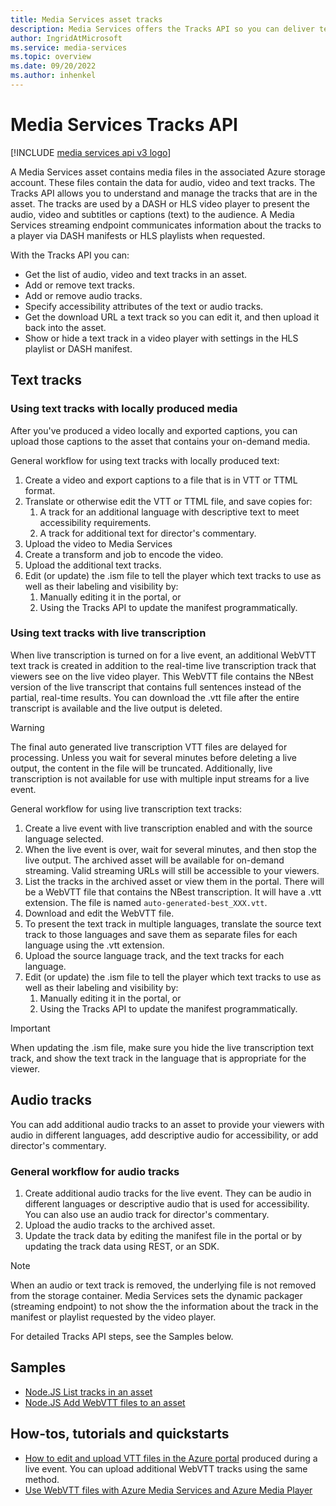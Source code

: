 ```yaml
---
title: Media Services asset tracks
description: Media Services offers the Tracks API so you can deliver text tracks with complete sentences and proper punctuation right after a live event is over, enable accessibility player features for the viewer, allow viewers to select the text and audio tracks of their choice.
author: IngridAtMicrosoft
ms.service: media-services
ms.topic: overview
ms.date: 09/20/2022
ms.author: inhenkel
---
```


# Media Services Tracks API

[!INCLUDE [media services api v3 logo](./includes/v3-hr.md)]

A Media Services asset contains media files in the associated Azure storage account. These files contain the data for audio, video and text tracks. The Tracks API allows you to understand and manage the tracks that are in the asset. The tracks are used by a DASH or HLS video player to present the audio, video and subtitles or captions (text) to the audience. A Media Services streaming endpoint communicates information about the tracks to a player via DASH manifests or HLS playlists when requested.

With the Tracks API you can:

- Get the list of audio, video and text tracks in an asset.
- Add or remove text tracks.
- Add or remove audio tracks.
- Specify accessibility attributes of the text or audio tracks.
- Get the download URL a text track so you can edit it, and then upload it back into the asset.
- Show or hide a text track in a video player with settings in the HLS playlist or DASH manifest.

## Text tracks

### Using text tracks with locally produced media

After you've produced a video locally and exported captions, you can upload those captions to the asset that contains your on-demand media.

General workflow for using text tracks with locally produced text:

1. Create a video and export captions to a file that is in VTT or TTML format.
1. Translate or otherwise edit the VTT or TTML file, and save copies for:
    1. A track for an additional language with descriptive text to meet accessibility requirements.
    1. A track for additional text for director's commentary.
1. Upload the video to Media Services
1. Create a transform and job to encode the video.
1. Upload the additional text tracks.
1. Edit (or update) the .ism file to tell the player which text tracks to use as well as their labeling and visibility by:
    1. Manually editing it in the portal, or
    1. Using the Tracks API to update the manifest programmatically.

### Using text tracks with live transcription

When live transcription is turned on for a live event, an additional WebVTT text track is created in addition to the real-time live transcription track that viewers see on the live video player. This WebVTT file contains the NBest version of the live transcript that contains full sentences instead of the partial, real-time results. You can download the .vtt file after the entire transcript is available and the live output is deleted.

> [!WARNING]
> The final auto generated live transcription VTT files are delayed for processing. Unless you wait for several minutes before deleting a live output, the content in the file will be truncated.  Additionally, live transcription is not available for use with multiple input streams for a live event.

General workflow for using live transcription text tracks:

1. Create a live event with live transcription enabled and with the source language selected.
1. When the live event is over, wait for several minutes, and then stop the live output.  The archived asset will be available for on-demand streaming.  Valid streaming URLs will still be accessible to your viewers.
1. List the tracks in the archived asset or view them in the portal. There will be a WebVTT file that contains the NBest transcription. It will have a .vtt extension. The file is named `auto-generated-best_XXX.vtt`.
1. Download and edit the WebVTT file.
1. To present the text track in multiple languages, translate the source text track to those languages and save them as separate files for each language using the .vtt extension.
1. Upload the source language track, and the text tracks for each language.
1. Edit (or update) the .ism file to tell the player which text tracks to use as well as their labeling and visibility by:
    1. Manually editing it in the portal, or
    1. Using the Tracks API to update the manifest programmatically.

> [!IMPORTANT]
> When updating the .ism file, make sure you hide the live transcription text track, and show the text track in the language that is appropriate for the viewer.

## Audio tracks

You can add additional audio tracks to an asset to provide your viewers with audio in different languages, add descriptive audio for accessibility, or add director's commentary.

### General workflow for audio tracks

1. Create additional audio tracks for the live event.  They can be audio in different languages or descriptive audio that is used for accessibility. You can also use an audio track for director's commentary.
1. Upload the audio tracks to the archived asset.
1. Update the track data by editing the manifest file in the portal or by updating the track data using REST, or an SDK.

> [!NOTE]
> When an audio or text track is removed, the underlying file is not removed from the storage container. Media Services sets the dynamic packager (streaming endpoint) to not show the the information about the track in the manifest or playlist requested by the video player.

For detailed Tracks API steps, see the Samples below.

## Samples

- [Node.JS List tracks in an asset](https://github.com/Azure-Samples/media-services-v3-node-tutorials/blob/main/Assets/list-tracks-in-asset.ts)
- [Node.JS Add WebVTT files to an asset](https://github.com/Azure-Samples/media-services-v3-node-tutorials/blob/main/Assets/add-WebVTT-tracks.ts)

## How-tos, tutorials and quickstarts

- [How to edit and upload VTT files in the Azure portal](tracks-edit-track-portal-how-to.md) produced during a live event. You can upload additional WebVTT tracks using the same method.
- [Use WebVTT files with Azure Media Services and Azure Media Player](amp-captions-tutorial.md)
